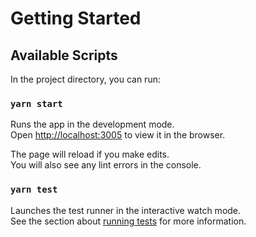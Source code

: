 # Getting Started

## Available Scripts

In the project directory, you can run:

### `yarn start`

Runs the app in the development mode.\
Open [http://localhost:3005](http://localhost:3005) to view it in the browser.

The page will reload if you make edits.\
You will also see any lint errors in the console.

### `yarn test`

Launches the test runner in the interactive watch mode.\
See the section about [running tests](https://facebook.github.io/create-react-app/docs/running-tests) for more information.
